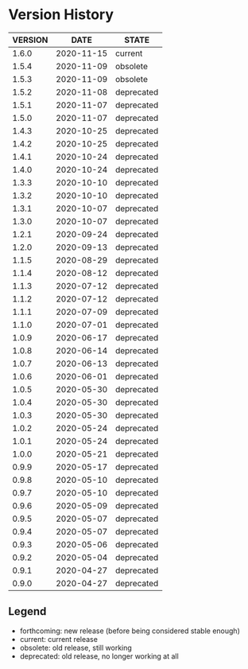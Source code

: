 
Version History
===============

| VERSION | DATE       | STATE       |
| ------- | ---------- | ----------- |
| 1.6.0   | 2020-11-15 | current     |
| 1.5.4   | 2020-11-09 | obsolete    |
| 1.5.3   | 2020-11-09 | obsolete    |
| 1.5.2   | 2020-11-08 | deprecated  |
| 1.5.1   | 2020-11-07 | deprecated  |
| 1.5.0   | 2020-11-07 | deprecated  |
| 1.4.3   | 2020-10-25 | deprecated  |
| 1.4.2   | 2020-10-25 | deprecated  |
| 1.4.1   | 2020-10-24 | deprecated  |
| 1.4.0   | 2020-10-24 | deprecated  |
| 1.3.3   | 2020-10-10 | deprecated  |
| 1.3.2   | 2020-10-10 | deprecated  |
| 1.3.1   | 2020-10-07 | deprecated  |
| 1.3.0   | 2020-10-07 | deprecated  |
| 1.2.1   | 2020-09-24 | deprecated  |
| 1.2.0   | 2020-09-13 | deprecated  |
| 1.1.5   | 2020-08-29 | deprecated  |
| 1.1.4   | 2020-08-12 | deprecated  |
| 1.1.3   | 2020-07-12 | deprecated  |
| 1.1.2   | 2020-07-12 | deprecated  |
| 1.1.1   | 2020-07-09 | deprecated  |
| 1.1.0   | 2020-07-01 | deprecated  |
| 1.0.9   | 2020-06-17 | deprecated  |
| 1.0.8   | 2020-06-14 | deprecated  |
| 1.0.7   | 2020-06-13 | deprecated  |
| 1.0.6   | 2020-06-01 | deprecated  |
| 1.0.5   | 2020-05-30 | deprecated  |
| 1.0.4   | 2020-05-30 | deprecated  |
| 1.0.3   | 2020-05-30 | deprecated  |
| 1.0.2   | 2020-05-24 | deprecated  |
| 1.0.1   | 2020-05-24 | deprecated  |
| 1.0.0   | 2020-05-21 | deprecated  |
| 0.9.9   | 2020-05-17 | deprecated  |
| 0.9.8   | 2020-05-10 | deprecated  |
| 0.9.7   | 2020-05-10 | deprecated  |
| 0.9.6   | 2020-05-09 | deprecated  |
| 0.9.5   | 2020-05-07 | deprecated  |
| 0.9.4   | 2020-05-07 | deprecated  |
| 0.9.3   | 2020-05-06 | deprecated  |
| 0.9.2   | 2020-05-04 | deprecated  |
| 0.9.1   | 2020-04-27 | deprecated  |
| 0.9.0   | 2020-04-27 | deprecated  |

Legend
------

- forthcoming: new release (before being considered stable enough)
- current:     current release
- obsolete:    old release, still working
- deprecated:  old release, no longer working at all

